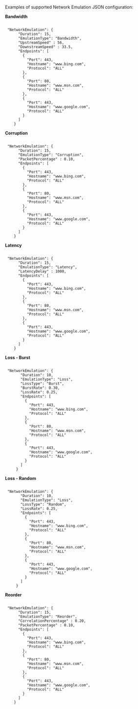 Examples of supported Network Emulation JSON configuration:

<b>Bandwidth</b>
<pre><code>
 "NetworkEmulation": {
      "Duration": 15,
      "EmulationType": "Bandwidth",
      "UpstreamSpeed" : 56,
      "DownstreamSpeed" : 33.5,
      "Endpoints": [
        {
          "Port": 443,
          "Hostname": "www.bing.com",
          "Protocol": "ALL"
        },
        {
          "Port": 80,
          "Hostname": "www.msn.com",
          "Protocol": "ALL"
        },
        {
          "Port": 443,
          "Hostname": "www.google.com",
          "Protocol": "ALL"
        }
      ]
    }
</code></pre>
   

<b>Corruption</b>
<pre><code>
 "NetworkEmulation": {
      "Duration": 15,
      "EmulationType": "Corruption",
      "PacketPercentage" : 0.10,
      "Endpoints": [
        {
          "Port": 443,
          "Hostname": "www.bing.com",
          "Protocol": "ALL"
        },
        {
          "Port": 80,
          "Hostname": "www.msn.com",
          "Protocol": "ALL"
        },
        {
          "Port": 443,
          "Hostname": "www.google.com",
          "Protocol": "ALL"
        }
      ]
    }
</code></pre>

<b>Latency</b>
<pre><code>
 "NetworkEmulation": {
      "Duration": 15,
      "EmulationType": "Latency",
      "LatencyDelay" : 1000,
      "Endpoints": [
        {
          "Port": 443,
          "Hostname": "www.bing.com",
          "Protocol": "ALL"
        },
        {
          "Port": 80,
          "Hostname": "www.msn.com",
          "Protocol": "ALL"
        },
        {
          "Port": 443,
          "Hostname": "www.google.com",
          "Protocol": "ALL"
        }
      ]
    }
</code></pre>

<b>Loss - Burst</b>
<pre><code>
 "NetworkEmulation": {
       "Duration": 10,
       "EmulationType": "Loss",
       "LossType": "Burst",
       "BurstRate": 0.30,
       "LossRate": 0.25,
       "Endpoints": [
         {
           "Port": 443,
           "Hostname": "www.bing.com",
           "Protocol": "ALL"
         },
         {
           "Port": 80,
           "Hostname": "www.msn.com",
           "Protocol": "ALL"
         },
         {
           "Port": 443,
           "Hostname": "www.google.com",
           "Protocol": "ALL"
         }
       ]
     }
</code></pre>

<b>Loss - Random</b>
<pre><code>
 "NetworkEmulation": {
       "Duration": 10,
       "EmulationType": "Loss",
       "LossType": "Random",
       "LossRate": 0.25,
       "Endpoints": [
         {
           "Port": 443,
           "Hostname": "www.bing.com",
           "Protocol": "ALL"
         },
         {
           "Port": 80,
           "Hostname": "www.msn.com",
           "Protocol": "ALL"
         },
         {
           "Port": 443,
           "Hostname": "www.google.com",
           "Protocol": "ALL"
         }
       ]
     }
</code></pre>

<b>Reorder</b>
<pre><code>
 "NetworkEmulation": {
      "Duration": 15,
      "EmulationType": "Reorder",
      "CorrelationPercentage" : 0.20,
      "PacketPercentage" : 0.10,
      "Endpoints": [
        {
          "Port": 443,
          "Hostname": "www.bing.com",
          "Protocol": "ALL"
        },
        {
          "Port": 80,
          "Hostname": "www.msn.com",
          "Protocol": "ALL"
        },
        {
          "Port": 443,
          "Hostname": "www.google.com",
          "Protocol": "ALL"
        }
      ]
    }
</code></pre>
